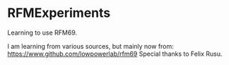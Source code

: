 # RFMExperiments
Learning to use RFM69.

I am learning from various sources, but mainly now from:
https://www.github.com/lowpowerlab/rfm69
Special thanks to Felix Rusu.
